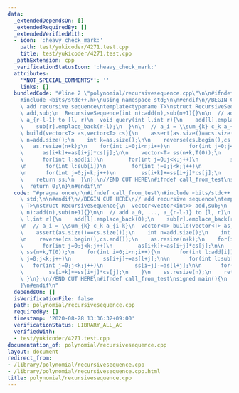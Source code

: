 ```yaml
---
data:
  _extendedDependsOn: []
  _extendedRequiredBy: []
  _extendedVerifiedWith:
  - icon: ':heavy_check_mark:'
    path: test/yukicoder/4271.test.cpp
    title: test/yukicoder/4271.test.cpp
  _pathExtension: cpp
  _verificationStatusIcon: ':heavy_check_mark:'
  attributes:
    '*NOT_SPECIAL_COMMENTS*': ''
    links: []
  bundledCode: "#line 2 \"polynomial/recursivesequence.cpp\"\n\n#ifndef call_from_test\n\
    #include <bits/stdc++.h>\nusing namespace std;\n\n#endif\n//BEGIN CUT HERE\n//\
    \ add recursive sequence\ntemplate<typename T>\nstruct RecursiveSequence{\n  vector<vector<int>>\
    \ add,sub;\n  RecursiveSequence(int n):add(n),sub(n+1){}\n\n  // add a_0, ...,\
    \ a_{r-l-1} to [l, r)\n  void query(int l,int r){\n    add[l].emplace_back(0);\n\
    \    sub[r].emplace_back(r-l);\n  }\n\n  // a_i = \\sum_{k} c_k a_{i-k}\n  vector<T>\
    \ build(vector<T> as,vector<T> cs){\n    assert(as.size()==cs.size());\n    int\
    \ n=add.size();\n    int k=as.size();\n\n    reverse(cs.begin(),cs.end());\n \
    \   as.resize(n+k);\n    for(int i=0;i<n;i++)\n      for(int j=0;j<k;j++)\n  \
    \      as[i+k]+=as[i+j]*cs[j];\n\n    vector<T> ss(n+k,T(0));\n    for(int i=0;i<n;i++){\n\
    \      for(int l:add[i])\n        for(int j=0;j<k;j++)\n          ss[i+j]+=as[l+j];\n\
    \n      for(int l:sub[i])\n        for(int j=0;j<k;j++)\n          ss[i+j]-=as[l+j];\n\
    \n      for(int j=0;j<k;j++)\n        ss[i+k]+=ss[i+j]*cs[j];\n    }\n    ss.resize(n);\n\
    \    return ss;\n  }\n};\n//END CUT HERE\n#ifndef call_from_test\nsigned main(){\n\
    \  return 0;\n}\n#endif\n"
  code: "#pragma once\n\n#ifndef call_from_test\n#include <bits/stdc++.h>\nusing namespace\
    \ std;\n\n#endif\n//BEGIN CUT HERE\n// add recursive sequence\ntemplate<typename\
    \ T>\nstruct RecursiveSequence{\n  vector<vector<int>> add,sub;\n  RecursiveSequence(int\
    \ n):add(n),sub(n+1){}\n\n  // add a_0, ..., a_{r-l-1} to [l, r)\n  void query(int\
    \ l,int r){\n    add[l].emplace_back(0);\n    sub[r].emplace_back(r-l);\n  }\n\
    \n  // a_i = \\sum_{k} c_k a_{i-k}\n  vector<T> build(vector<T> as,vector<T> cs){\n\
    \    assert(as.size()==cs.size());\n    int n=add.size();\n    int k=as.size();\n\
    \n    reverse(cs.begin(),cs.end());\n    as.resize(n+k);\n    for(int i=0;i<n;i++)\n\
    \      for(int j=0;j<k;j++)\n        as[i+k]+=as[i+j]*cs[j];\n\n    vector<T>\
    \ ss(n+k,T(0));\n    for(int i=0;i<n;i++){\n      for(int l:add[i])\n        for(int\
    \ j=0;j<k;j++)\n          ss[i+j]+=as[l+j];\n\n      for(int l:sub[i])\n     \
    \   for(int j=0;j<k;j++)\n          ss[i+j]-=as[l+j];\n\n      for(int j=0;j<k;j++)\n\
    \        ss[i+k]+=ss[i+j]*cs[j];\n    }\n    ss.resize(n);\n    return ss;\n \
    \ }\n};\n//END CUT HERE\n#ifndef call_from_test\nsigned main(){\n  return 0;\n\
    }\n#endif\n"
  dependsOn: []
  isVerificationFile: false
  path: polynomial/recursivesequence.cpp
  requiredBy: []
  timestamp: '2020-08-28 13:36:32+09:00'
  verificationStatus: LIBRARY_ALL_AC
  verifiedWith:
  - test/yukicoder/4271.test.cpp
documentation_of: polynomial/recursivesequence.cpp
layout: document
redirect_from:
- /library/polynomial/recursivesequence.cpp
- /library/polynomial/recursivesequence.cpp.html
title: polynomial/recursivesequence.cpp
---
```

